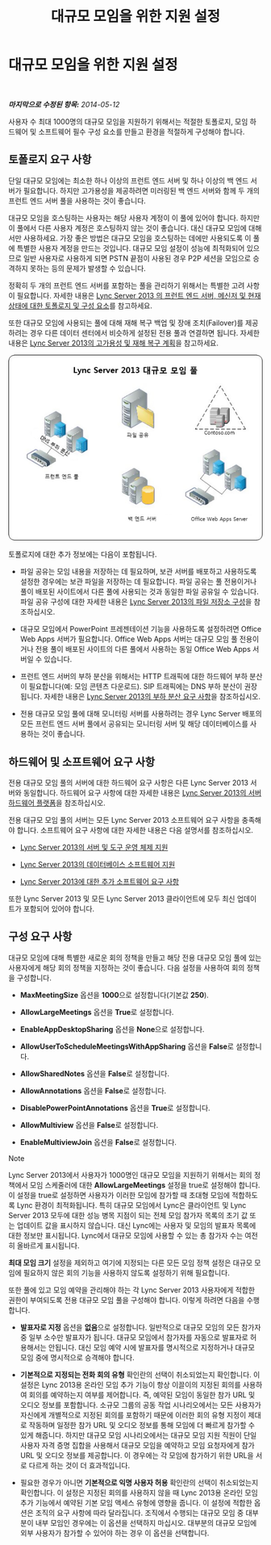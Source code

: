 ﻿---
title: 대규모 모임을 위한 지원 설정
TOCTitle: 대규모 모임을 위한 지원 설정
ms:assetid: 8e22d34b-b395-408d-9d48-8f2a3abe9513
ms:mtpsurl: https://technet.microsoft.com/ko-kr/library/JJ205074(v=OCS.15)
ms:contentKeyID: 49304337
ms.date: 08/10/2015
mtps_version: v=OCS.15
ms.translationtype: HT
---

# 대규모 모임을 위한 지원 설정

 

_**마지막으로 수정된 항목:** 2014-05-12_

사용자 수 최대 1000명의 대규모 모임을 지원하기 위해서는 적절한 토폴로지, 모임 하드웨어 및 소프트웨어 필수 구성 요소를 만들고 환경을 적절하게 구성해야 합니다.

## 토폴로지 요구 사항

단일 대규모 모임에는 최소한 하나 이상의 프런트 엔드 서버 및 하나 이상의 백 엔드 서버가 필요합니다. 하지만 고가용성을 제공하려면 미러링된 백 엔드 서버와 함께 두 개의 프런트 엔드 서버 풀을 사용하는 것이 좋습니다.

대규모 모임을 호스팅하는 사용자는 해당 사용자 계정이 이 풀에 있어야 합니다. 하지만 이 풀에서 다른 사용자 계정은 호스팅하지 않는 것이 좋습니다. 대신 대규모 모임에 대해서만 사용하세요. 가장 좋은 방법은 대규모 모임을 호스팅하는 데에만 사용되도록 이 풀에 특별한 사용자 계정을 만드는 것입니다. 대규모 모임 설정이 성능에 최적화되어 있으므로 일반 사용자로 사용하게 되면 PSTN 끝점이 사용된 경우 P2P 세션을 모임으로 승격하지 못하는 등의 문제가 발생할 수 있습니다.

정확히 두 개의 프런트 엔드 서버를 포함하는 풀을 관리하기 위해서는 특별한 고려 사항이 필요합니다. 자세한 내용은 [Lync Server 2013 의 프런트 엔드 서버, 메신저 및 현재 상태에 대한 토폴로지 및 구성 요소](lync-server-2013-topologies-and-components-for-front-end-servers-instant-messaging-and-presence.md)를 참고하세요.

또한 대규모 모임에 사용되는 풀에 대해 재해 복구 백업 및 장애 조치(Failover)를 제공하려는 경우 다른 데이터 센터에서 비슷하게 설정된 전용 풀과 연결하면 됩니다. 자세한 내용은 [Lync Server 2013의 고가용성 및 재해 복구 계획](lync-server-2013-planning-for-high-availability-and-disaster-recovery.md)을 참고하세요.

![대규모 모임 풀 구성](images/JJ205074.ee00e1c0-c3b2-464d-aa89-a1e877cd034d(OCS.15).jpg "대규모 모임 풀 구성")

토폴로지에 대한 추가 정보에는 다음이 포함됩니다.

  - 파일 공유는 모임 내용을 저장하는 데 필요하며, 보관 서버를 배포하고 사용하도록 설정한 경우에는 보관 파일을 저장하는 데 필요합니다. 파일 공유는 풀 전용이거나 풀이 배포된 사이트에서 다른 풀에 사용되는 것과 동일한 파일 공유일 수 있습니다. 파일 공유 구성에 대한 자세한 내용은 [Lync Server 2013의 파일 저장소 구성](lync-server-2013-configure-dfs-file-storage.md)을 참조하십시오.

  - 대규모 모임에서 PowerPoint 프레젠테이션 기능을 사용하도록 설정하려면 Office Web Apps 서버가 필요합니다. Office Web Apps 서버는 대규모 모임 풀 전용이거나 전용 풀이 배포된 사이트의 다른 풀에서 사용하는 동일 Office Web Apps 서버일 수 있습니다.

  - 프런트 엔드 서버의 부하 분산을 위해서는 HTTP 트래픽에 대한 하드웨어 부하 분산이 필요합니다(예: 모임 콘텐츠 다운로드). SIP 트래픽에는 DNS 부하 분산이 권장됩니다. 자세한 내용은 [Lync Server 2013의 부하 분산 요구 사항](lync-server-2013-load-balancing-requirements.md)을 참조하십시오.

  - 전용 대규모 모임 풀에 대해 모니터링 서버를 사용하려는 경우 Lync Server 배포의 모든 프런트 엔드 서버 풀에서 공유되는 모니터링 서버 및 해당 데이터베이스를 사용하는 것이 좋습니다.

## 하드웨어 및 소프트웨어 요구 사항

전용 대규모 모임 풀의 서버에 대한 하드웨어 요구 사항은 다른 Lync Server 2013 서버와 동일합니다. 하드웨어 요구 사항에 대한 자세한 내용은 [Lync Server 2013의 서버 하드웨어 플랫폼](lync-server-2013-server-hardware-platforms.md)을 참조하십시오.

전용 대규모 모임 풀의 서버는 모든 Lync Server 2013 소프트웨어 요구 사항을 충족해야 합니다. 소프트웨어 요구 사항에 대한 자세한 내용은 다음 설명서를 참조하십시오.

  - [Lync Server 2013의 서버 및 도구 운영 체제 지원](lync-server-2013-server-and-tools-operating-system-support.md)

  - [Lync Server 2013의 데이터베이스 소프트웨어 지원](lync-server-2013-database-software-support.md)

  - [Lync Server 2013에 대한 추가 소프트웨어 요구 사항](lync-server-2013-additional-software-requirements.md)

또한 Lync Server 2013 및 모든 Lync Server 2013 클라이언트에 모두 최신 업데이트가 포함되어 있어야 합니다.

## 구성 요구 사항

대규모 모임에 대해 특별한 새로운 회의 정책을 만들고 해당 전용 대규모 모임 풀에 있는 사용자에게 해당 회의 정책을 지정하는 것이 좋습니다. 다음 설정을 사용하여 회의 정책을 구성합니다.

  - **MaxMeetingSize** 옵션을 **1000**으로 설정합니다(기본값 **250**).

  - **AllowLargeMeetings** 옵션을 **True**로 설정합니다.

  - **EnableAppDesktopSharing** 옵션을 **None**으로 설정합니다.

  - **AllowUserToScheduleMeetingsWithAppSharing** 옵션을 **False**로 설정합니다.

  - **AllowSharedNotes** 옵션을 **False**로 설정합니다.

  - **AllowAnnotations** 옵션을 **False**로 설정합니다.

  - **DisablePowerPointAnnotations** 옵션을 **True**로 설정합니다.

  - **AllowMultiview** 옵션을 **False**로 설정합니다.

  - **EnableMultiviewJoin** 옵션을 **False**로 설정합니다.


> [!NOTE]
> Lync Server 2013에서 사용자가 1000명인 대규모 모임을 지원하기 위해서는 회의 정책에서 모임 스케줄러에 대한 <STRONG>AllowLargeMeetings</STRONG> 설정을 true로 설정해야 합니다. 이 설정을 true로 설정하면 사용자가 이러한 모임에 참가할 때 초대형 모임에 적합하도록 Lync 환경이 최적화됩니다. 특히 대규모 모임에서 Lync은 클라이언트 및 Lync Server 2013 모두에 대한 성능 병목 지점이 되는 전체 모임 참가자 목록의 초기 값 또는 업데이트 값을 표시하지 않습니다. 대신 Lync에는 사용자 및 모임의 발표자 목록에 대한 정보만 표시됩니다. Lync에서 대규모 모임에 사용할 수 있는 총 참가자 수는 여전히 올바르게 표시됩니다.



**최대 모임 크기** 설정을 제외하고 여기에 지정되는 다른 모든 모임 정책 설정은 대규모 모임에 필요하지 않은 회의 기능을 사용하지 않도록 설정하기 위해 필요합니다.

또한 풀에 있고 모임 예약을 관리해야 하는 각 Lync Server 2013 사용자에게 적합한 권한이 부여되도록 전용 대규모 모임 풀을 구성해야 합니다. 이렇게 하려면 다음을 수행합니다.

  - **발표자로 지정** 옵션을 **없음**으로 설정합니다. 일반적으로 대규모 모임의 모든 참가자 중 일부 소수만 발표자가 됩니다. 대규모 모임에서 참가자를 자동으로 발표자로 허용해서는 안됩니다. 대신 모임 예약 시에 발표자를 명시적으로 지정하거나 대규모 모임 중에 명시적으로 승격해야 합니다.

  - **기본적으로 지정되는 전화 회의 유형** 확인란의 선택이 취소되었는지 확인합니다. 이 설정은 Lync 2013용 온라인 모임 추가 기능이 항상 이끌이의 지정된 회의를 사용하여 회의를 예약하는지 여부를 제어합니다. 즉, 예약된 모임이 동일한 참가 URL 및 오디오 정보를 포함합니다. 소규모 그룹의 공동 작업 시나리오에서는 모든 사용자가 자신에게 개별적으로 지정된 회의를 포함하기 때문에 이러한 회의 유형 지정이 제대로 작동하며 일정한 참가 URL 및 오디오 정보를 통해 모임에 더 빠르게 참가할 수 있게 해줍니다. 하지만 대규모 모임 시나리오에서는 대규모 모임 지원 직원이 단일 사용자 자격 증명 집합을 사용해서 대규모 모임을 예약하고 모임 요청자에게 참가 URL 및 오디오 정보를 제공합니다. 이 경우에는 각 모임에 참가하기 위한 URL을 서로 다르게 하는 것이 더 효과적입니다.

  - 필요한 경우가 아니면 **기본적으로 익명 사용자 허용** 확인란의 선택이 취소되었는지 확인합니다. 이 설정은 지정된 회의를 사용하지 않을 때 Lync 2013용 온라인 모임 추가 기능에서 예약된 기본 모임 액세스 유형에 영향을 줍니다. 이 설정에 적합한 옵션은 조직의 요구 사항에 따라 달라집니다. 조직에서 수행되는 대규모 모임 중 대부분이 내부 모임인 경우에는 이 옵션을 선택하지 마십시오. 대부분의 대규모 모임에 외부 사용자가 참가할 수 있어야 하는 경우 이 옵션을 선택합니다.

